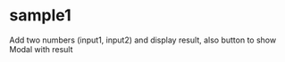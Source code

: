 # sample1
Add two numbers (input1, input2) and display result, also button to show Modal with result
